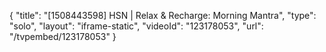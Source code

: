 {
    "title": "[1508443598] HSN | Relax & Recharge: Morning Mantra",
    "type": "solo",
    "layout": "iframe-static",
    "videoId": "123178053",
    "url": "\/tvpembed\/123178053"
}